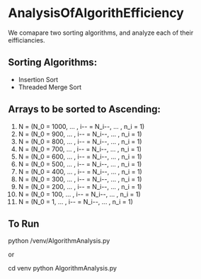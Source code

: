 # AnalysisOfAlgorithEfficiency

We comapare two sorting algorithms, and analyze each of their eifficiancies.

## Sorting Algorithms:
* Insertion Sort
* Threaded Merge Sort

## Arrays to be sorted to Ascending:
1) N = (N_0 = 1000, ... , i-- = N_i--, ... , n_i = 1)
2) N = (N_0 = 900, ... , i-- = N_i--, ... , n_i = 1)
3) N = (N_0 = 800, ... , i-- = N_i--, ... , n_i = 1)
4) N = (N_0 = 700, ... , i-- = N_i--, ... , n_i = 1)
5) N = (N_0 = 600, ... , i-- = N_i--, ... , n_i = 1)
6) N = (N_0 = 500, ... , i-- = N_i--, ... , n_i = 1)
7) N = (N_0 = 400, ... , i-- = N_i--, ... , n_i = 1)
8) N = (N_0 = 300, ... , i-- = N_i--, ... , n_i = 1)
9) N = (N_0 = 200, ... , i-- = N_i--, ... , n_i = 1)
10) N = (N_0 = 100, ... , i-- = N_i--, ... , n_i = 1)
11) N = (N_0 = 1, ... , i-- = N_i--, ... , n_i = 1)

## To Run
python /venv/AlgorithmAnalysis.py

or

cd venv
python AlgorithmAnalysis.py
